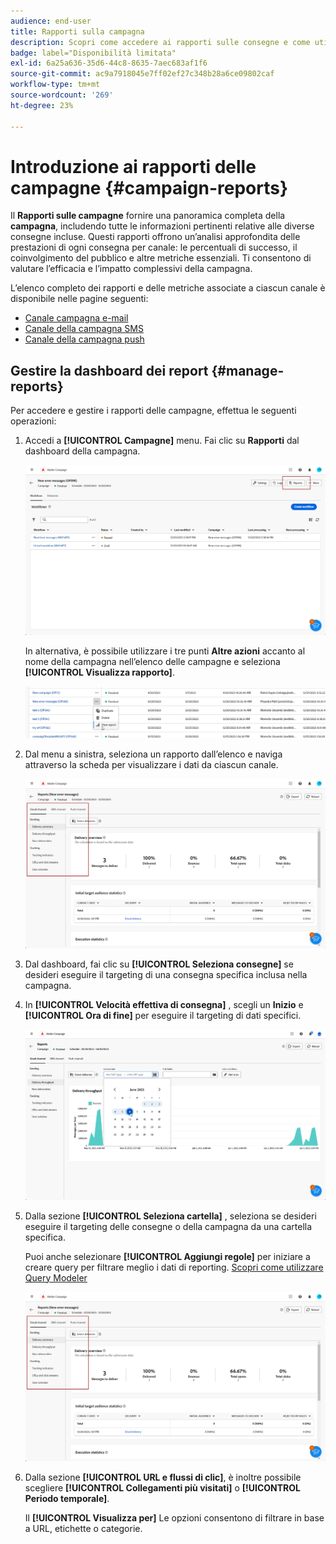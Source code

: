 ```yaml
---
audience: end-user
title: Rapporti sulla campagna
description: Scopri come accedere ai rapporti sulle consegne e come utilizzarli
badge: label="Disponibilità limitata"
exl-id: 6a25a636-35d6-44c8-8635-7aec683af1f6
source-git-commit: ac9a7918045e7ff02ef27c348b28a6ce09802caf
workflow-type: tm+mt
source-wordcount: '269'
ht-degree: 23%

---
```


# Introduzione ai rapporti delle campagne {#campaign-reports}

<!-- CAN BE REMOVED___
>[!CONTEXTUALHELP]
>id="acw_campaign_reporting_sending"
>title="Reporting Sending"
>abstract="The Sending tab within your report provides in-depth insights into your visitors' interactions with your deliveries and any potential errors they may have encountered."

>[!CONTEXTUALHELP]
>id="acw_campaign_reporting_tracking"
>title="Reporting tracking"
>abstract="The Tracking tab within your report offers valuable data, including recipient behavior per link, breakdown of opens and clicks, as well as detailed information about the most frequently clicked URLs during a delivery."
-->

Il **Rapporti sulle campagne** fornire una panoramica completa della **campagna**, includendo tutte le informazioni pertinenti relative alle diverse consegne incluse. Questi rapporti offrono un’analisi approfondita delle prestazioni di ogni consegna per canale: le percentuali di successo, il coinvolgimento del pubblico e altre metriche essenziali. Ti consentono di valutare l’efficacia e l’impatto complessivi della campagna.

L’elenco completo dei rapporti e delle metriche associate a ciascun canale è disponibile nelle pagine seguenti:

* [Canale campagna e-mail](campaign-reports-email.md)
* [Canale della campagna SMS](campaign-reports-sms.md)
* [Canale della campagna push](campaign-reports-push.md)

## Gestire la dashboard dei report {#manage-reports}

Per accedere e gestire i rapporti delle campagne, effettua le seguenti operazioni:

1. Accedi a **[!UICONTROL Campagne]** menu. Fai clic su **Rapporti** dal dashboard della campagna.

   ![](assets/manage_campaign_report_2.png)

   In alternativa, è possibile utilizzare i tre punti **Altre azioni** accanto al nome della campagna nell’elenco delle campagne e seleziona **[!UICONTROL Visualizza rapporto]**.

   ![](assets/manage_campaign_report_1.png)

1. Dal menu a sinistra, seleziona un rapporto dall’elenco e naviga attraverso la scheda per visualizzare i dati da ciascun canale.

   ![](assets/manage_campaign_report_4.png)

1. Dal dashboard, fai clic su **[!UICONTROL Seleziona consegne]** se desideri eseguire il targeting di una consegna specifica inclusa nella campagna.

1. In **[!UICONTROL Velocità effettiva di consegna]** , scegli un **Inizio** e **[!UICONTROL Ora di fine]** per eseguire il targeting di dati specifici.

   ![](assets/manage_campaign_report_3.png)

1. Dalla sezione **[!UICONTROL Seleziona cartella]** , seleziona se desideri eseguire il targeting delle consegne o della campagna da una cartella specifica.

   Puoi anche selezionare **[!UICONTROL Aggiungi regole]** per iniziare a creare query per filtrare meglio i dati di reporting. [Scopri come utilizzare Query Modeler](../query/query-modeler-overview.md)

   ![](assets/manage_campaign_report_4.png)

1. Dalla sezione **[!UICONTROL URL e flussi di clic]**, è inoltre possibile scegliere **[!UICONTROL Collegamenti più visitati]** o **[!UICONTROL Periodo temporale]**.

   Il **[!UICONTROL Visualizza per]** Le opzioni consentono di filtrare in base a URL, etichette o categorie.
